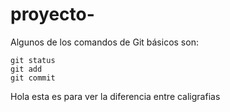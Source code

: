 # proyecto-

Algunos de los comandos de Git básicos son:
```
git status
git add
git commit
```

Hola esta es para ver la diferencia entre caligrafias
